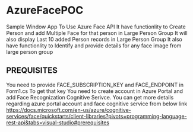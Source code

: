 # AzureFacePOC
Sample Window App To Use Azure Face API 
It have functionlity to Create Person and add Multiple Face for that person in Large Person Group
It will also display Last 10 added Person records in Large Person Group
It also have functionlity to Identify and provide details for any face image from large person group

PREQUISITES
-----------
You need to provide FACE_SUBSCRIPTION_KEY and FACE_ENDPOINT in Form1.cs
To get that key You need to create account in Azure Portal and add Face Recognization Cognitive Serivce.
You can get more details regarding azure portal account and face cognitive service from below link
https://docs.microsoft.com/en-us/azure/cognitive-services/face/quickstarts/client-libraries?pivots=programming-language-rest-api&tabs=visual-studio#prerequisites
